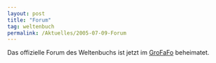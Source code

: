 ```yaml
---
layout: post
title: "Forum"
tag: weltenbuch
permalink: /Aktuelles/2005-07-09-Forum
---
```


Das offizielle Forum des Weltenbuchs ist jetzt im [GroFaFo](http://www.tanelorn.net/index.php?board=225.0) beheimatet.


